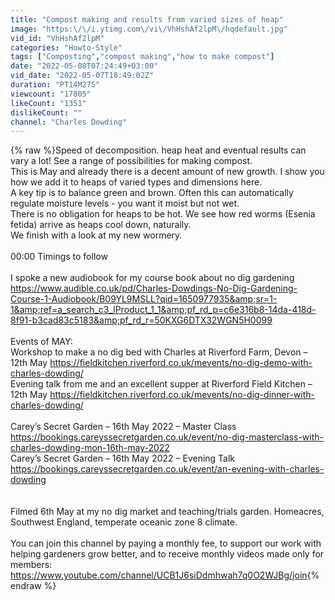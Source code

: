 ```yaml
---
title: "Compost making and results from varied sizes of heap"
image: "https:\/\/i.ytimg.com\/vi\/VhHshAf2lpM\/hqdefault.jpg"
vid_id: "VhHshAf2lpM"
categories: "Howto-Style"
tags: ["Composting","compost making","how to make compost"]
date: "2022-05-08T07:24:49+03:00"
vid_date: "2022-05-07T18:49:02Z"
duration: "PT14M27S"
viewcount: "17805"
likeCount: "1351"
dislikeCount: ""
channel: "Charles Dowding"
---
```

{% raw %}Speed of decomposition. heap heat and eventual results can vary a lot! See a range of possibilities for making compost.<br />This is May and already there is a decent amount of new growth. I show you how we add it to heaps of varied types and dimensions here. <br />A key tip is to balance green and brown. Often this can automatically regulate moisture levels - you want it moist but not wet.<br />There is no obligation for heaps to be hot. We see how  red worms (Esenia fetida) arrive as heaps cool down, naturally.<br />We finish with a look at my new wormery.<br /><br />00:00 Timings to follow<br /><br />I spoke a new audiobook for my course book about no dig gardening <a rel="nofollow" target="blank" href="https://www.audible.co.uk/pd/Charles-Dowdings-No-Dig-Gardening-Course-1-Audiobook/B09YL9MSLL?qid=1650977935&amp;sr=1-1&amp;ref=a_search_c3_lProduct_1_1&amp;pf_rd_p=c6e316b8-14da-418d-8f91-b3cad83c5183&amp;pf_rd_r=50KXG6DTX32WGN5H0099">https://www.audible.co.uk/pd/Charles-Dowdings-No-Dig-Gardening-Course-1-Audiobook/B09YL9MSLL?qid=1650977935&amp;sr=1-1&amp;ref=a_search_c3_lProduct_1_1&amp;pf_rd_p=c6e316b8-14da-418d-8f91-b3cad83c5183&amp;pf_rd_r=50KXG6DTX32WGN5H0099</a><br /><br />Events of MAY:<br />Workshop to make a no dig bed with Charles at Riverford Farm, Devon – 12th May <a rel="nofollow" target="blank" href="https://fieldkitchen.riverford.co.uk/mevents/no-dig-demo-with-charles-dowding/">https://fieldkitchen.riverford.co.uk/mevents/no-dig-demo-with-charles-dowding/</a><br />Evening talk from me and an excellent supper at Riverford Field Kitchen – 12th May <a rel="nofollow" target="blank" href="https://fieldkitchen.riverford.co.uk/mevents/no-dig-dinner-with-charles-dowding/">https://fieldkitchen.riverford.co.uk/mevents/no-dig-dinner-with-charles-dowding/</a><br /><br />Carey’s Secret Garden – 16th May 2022 – Master Class <a rel="nofollow" target="blank" href="https://bookings.careyssecretgarden.co.uk/event/no-dig-masterclass-with-charles-dowding-mon-16th-may-2022">https://bookings.careyssecretgarden.co.uk/event/no-dig-masterclass-with-charles-dowding-mon-16th-may-2022</a><br />Carey’s Secret Garden – 16th May 2022 – Evening Talk <a rel="nofollow" target="blank" href="https://bookings.careyssecretgarden.co.uk/event/an-evening-with-charles-dowding">https://bookings.careyssecretgarden.co.uk/event/an-evening-with-charles-dowding</a><br /><br /><br />Filmed 6th May at my no dig market  and teaching/trials garden. Homeacres, Southwest England, temperate oceanic zone 8 climate.<br /><br />You can join this channel by paying a monthly fee, to support our work with helping gardeners grow better, and to receive monthly videos made only for members:<br /><a rel="nofollow" target="blank" href="https://www.youtube.com/channel/UCB1J6siDdmhwah7q0O2WJBg/join">https://www.youtube.com/channel/UCB1J6siDdmhwah7q0O2WJBg/join</a>{% endraw %}
